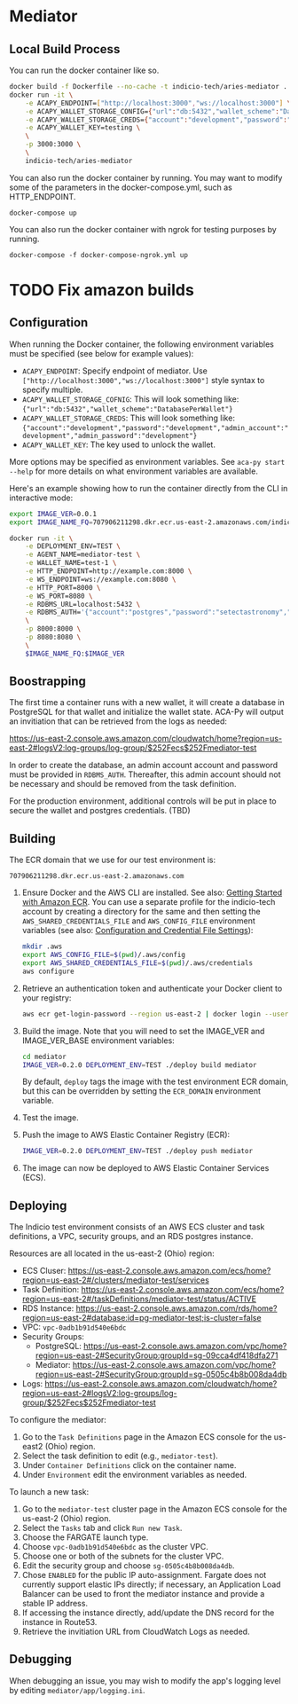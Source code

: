 # Mediator


## Local Build Process

You can run the docker container like so.

```sh
docker build -f Dockerfile --no-cache -t indicio-tech/aries-mediator .
docker run -it \
	-e ACAPY_ENDPOINT=["http://localhost:3000","ws://localhost:3000"] \
	-e ACAPY_WALLET_STORAGE_CONFIG={"url":"db:5432","wallet_scheme":"DatabasePerWallet"} \
	-e ACAPY_WALLET_STORAGE_CREDS={"account":"development","password":"development","admin_account":"development","admin_password":"development"} \
	-e ACAPY_WALLET_KEY=testing \
    \
    -p 3000:3000 \
    \
	indicio-tech/aries-mediator
```

You can also run the docker container by running. You may want to modify some of the parameters in the docker-compose.yml, such as HTTP_ENDPOINT.

```
docker-compose up
```

You can also run the docker container with ngrok for testing purposes by running.

```
docker-compose -f docker-compose-ngrok.yml up
```

# TODO Fix amazon builds

## Configuration

When running the Docker container, the following environment variables must be specified (see below for example values):

- `ACAPY_ENDPOINT`: Specify endpoint of mediator. Use `["http://localhost:3000","ws://localhost:3000"]` style syntax to specify multiple.
- `ACAPY_WALLET_STORAGE_COFNIG`: This will look something like: `{"url":"db:5432","wallet_scheme":"DatabasePerWallet"}`
- `ACAPY_WALLET_STORAGE_CREDS`: This will look something like: `{"account":"development","password":"development","admin_account":"development","admin_password":"development"}`
- `ACAPY_WALLET_KEY`: The key used to unlock the wallet.

More options may be specified as environment variables. See `aca-py start
--help` for more details on what environment variables are available.


Here's an example showing how to run the container directly from the CLI in interactive mode:

```sh
export IMAGE_VER=0.0.1
export IMAGE_NAME_FQ=707906211298.dkr.ecr.us-east-2.amazonaws.com/indicio-tech/aries-mediator

docker run -it \
    -e DEPLOYMENT_ENV=TEST \
    -e AGENT_NAME=mediator-test \
    -e WALLET_NAME=test-1 \
    -e HTTP_ENDPOINT=http://example.com:8000 \
    -e WS_ENDPOINT=ws://example.com:8080 \
    -e HTTP_PORT=8000 \
    -e WS_PORT=8080 \
    -e RDBMS_URL=localhost:5432 \
    -e RDBMS_AUTH='{"account":"postgres","password":"setectastronomy","admin_account":"postgres","admin_password":"setectastronomy"}' \
    \
    -p 8000:8000 \
    -p 8080:8080 \
    \
    $IMAGE_NAME_FQ:$IMAGE_VER
```

## Boostrapping

The first time a container runs with a new wallet, it will create a database in PostgreSQL for that wallet and initialize the wallet state. ACA-Py will output an invitiation that can be retrieved from the logs as needed:

https://us-east-2.console.aws.amazon.com/cloudwatch/home?region=us-east-2#logsV2:log-groups/log-group/$252Fecs$252Fmediator-test

In order to create the database, an admin account account and password must be provided in `RDBMS_AUTH`. Thereafter, this admin account should not be necessary and should be removed from the task definition.

For the production environment, additional controls will be put in place to secure the wallet and postgres credentials. (TBD)

## Building

The ECR domain that we use for our test environment is:

`707906211298.dkr.ecr.us-east-2.amazonaws.com`

1. Ensure Docker and the AWS CLI are installed. See also: [Getting Started with Amazon ECR](http://docs.aws.amazon.com/AmazonECR/latest/userguide/getting-started-cli.html). You can use
a separate profile for the indicio-tech account by creating a directory for the same and
then setting the `AWS_SHARED_CREDENTIALS_FILE` and `AWS_CONFIG_FILE` environment variables (see
also: [Configuration and Credential File Settings](https://docs.aws.amazon.com/cli/latest/userguide/cli-configure-files.html)):

    ```sh
    mkdir .aws
    export AWS_CONFIG_FILE=$(pwd)/.aws/config
    export AWS_SHARED_CREDENTIALS_FILE=$(pwd)/.aws/credentials
    aws configure
    ```

2. Retrieve an authentication token and authenticate your Docker client to your registry:

    ```sh
    aws ecr get-login-password --region us-east-2 | docker login --username AWS --password-stdin 707906211298.dkr.ecr.us-east-2.amazonaws.com
    ```

3. Build the image. Note that you will need to set the IMAGE_VER and IMAGE_VER_BASE environment variables:

    ```sh
    cd mediator
    IMAGE_VER=0.2.0 DEPLOYMENT_ENV=TEST ./deploy build mediator
    ```

   By default, `deploy` tags the image with the test environment ECR domain, but this can be overridden by setting the `ECR_DOMAIN` environment variable.

4. Test the image.

5. Push the image to AWS Elastic Container Registry (ECR):

    ```sh
    IMAGE_VER=0.2.0 DEPLOYMENT_ENV=TEST ./deploy push mediator
    ```

6. The image can now be deployed to AWS Elastic Container Services (ECS).

## Deploying

The Indicio test environment consists of an AWS ECS cluster and task definitions, a VPC, security groups, and an RDS postgres instance.

Resources are all located in the us-east-2 (Ohio) region:

* ECS Cluser: https://us-east-2.console.aws.amazon.com/ecs/home?region=us-east-2#/clusters/mediator-test/services
* Task Definition: https://us-east-2.console.aws.amazon.com/ecs/home?region=us-east-2#/taskDefinitions/mediator-test/status/ACTIVE
* RDS Instance: https://us-east-2.console.aws.amazon.com/rds/home?region=us-east-2#database:id=pg-mediator-test;is-cluster=false
* VPC: `vpc-0adb1b91d540e6bdc`
* Security Groups:
    * PostgreSQL: https://us-east-2.console.aws.amazon.com/vpc/home?region=us-east-2#SecurityGroup:groupId=sg-09cca4df418dfa271
    * Mediator: https://us-east-2.console.aws.amazon.com/vpc/home?region=us-east-2#SecurityGroup:groupId=sg-0505c4b8b008da4db
* Logs: https://us-east-2.console.aws.amazon.com/cloudwatch/home?region=us-east-2#logsV2:log-groups/log-group/$252Fecs$252Fmediator-test

To configure the mediator:

1. Go to the `Task Definitions` page in the Amazon ECS console for the us-east2 (Ohio) region.
2. Select the task definition to edit (e.g., `mediator-test`).
3. Under `Container Definitions` click on the container name.
4. Under `Environment` edit the environment variables as needed.

To launch a new task:

1. Go to the `mediator-test` cluster page in the Amazon ECS console for the us-east-2 (Ohio) region.
2. Select the `Tasks` tab and click `Run new Task`.
3. Choose the FARGATE launch type.
4. Choose `vpc-0adb1b91d540e6bdc` as the cluster VPC.
5. Choose one or both of the subnets for the cluster VPC.
6. Edit the security group and choose `sg-0505c4b8b008da4db`.
7. Chose `ENABLED` for the public IP auto-assignment. Fargate does not currently support elastic IPs directly; if necessary, an Application Load Balancer can be used to front the mediator instance and provide a stable IP address.
8. If accessing the instance directly, add/update the DNS record for the instance in Route53.
9. Retrieve the invitiation URL from CloudWatch Logs as needed.

## Debugging

When debugging an issue, you may wish to modify the app's logging level by editing `mediator/app/logging.ini`.
